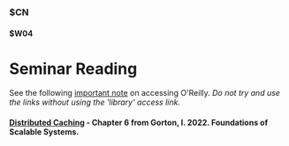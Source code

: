 ### $CN
#### $W04

# Seminar Reading

See the following [important note]($OR) on accessing O'Reilly. *Do not try and use the links without using the 'library' access link.*


#### [Distributed Caching](https://learning.oreilly.com/library/view/foundations-of-scalable/9781098106058/ch05.html) - Chapter 6 from Gorton, I. 2022. Foundations of Scalable Systems.